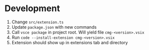 # Development
1. Change `src/extension.ts`
2. Update `package.json` with new commands
3. Call `vsce package` in project root. Will yield file `cmg-<version>.vsix`
4. Run `code --install-extension cmg-<version>.vsix`
5. Extension should show up in extensions tab and directory
